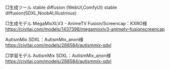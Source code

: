 □生成ツール
stable diffusion (WebUI,ComfyUI)
stable diffusion(SDXL,NoobAI,Illustrious)

□生成モデル
MegaMixXLV3 - AnimeTV Fusion/Screencap：KXRO様
https://civitai.com/models/1437398/megamixxlv3-animetv-fusionscreencap

AutismMix SDXL：AutismMix_anon様
https://civitai.com/models/288584/autismmix-sdxl

□学習モデル
AutismMix SDXL：AutismMix_anon様
https://civitai.com/models/288584/autismmix-sdxl

